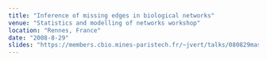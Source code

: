 ```yaml
---
title: "Inference of missing edges in biological networks"
venue: "Statistics and modelling of networks workshop"
location: "Rennes, France"
date: "2008-8-29"
slides: "https://members.cbio.mines-paristech.fr/~jvert/talks/080829mas/mas.pdf"
---
```

